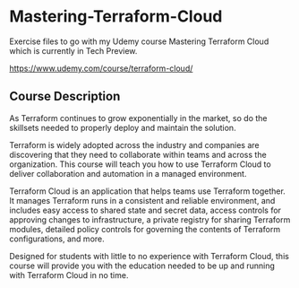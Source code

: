 # Mastering-Terraform-Cloud

Exercise files to go with my Udemy course Mastering Terraform Cloud which is currently in Tech Preview.

https://www.udemy.com/course/terraform-cloud/

## Course Description

As Terraform continues to grow exponentially in the market, so do the skillsets needed to properly deploy and maintain the solution.

Terraform is widely adopted across the industry and companies are discovering that they need to collaborate within teams and across the organization. This course will teach you how to use Terraform Cloud to deliver collaboration and automation in a managed environment.

Terraform Cloud is an application that helps teams use Terraform together. It manages Terraform runs in a consistent and reliable environment, and includes easy access to shared state and secret data, access controls for approving changes to infrastructure, a private registry for sharing Terraform modules, detailed policy controls for governing the contents of Terraform configurations, and more.

Designed for students with little to no experience with Terraform Cloud, this course will provide you with the education needed to be up and running with Terraform Cloud in no time.
